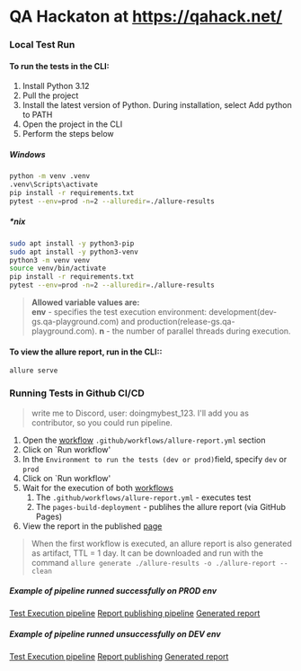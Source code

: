 # QA Hackaton at https://qahack.net/

### Local Test Run
#### To run the tests in the CLI:
1. Install Python 3.12
2. Pull the project
3. Install the latest version of Python. During installation, select Add python to PATH
4. Open the project in the CLI
5. Perform the steps below
##### Windows
```bash
python -m venv .venv
.venv\Scripts\activate
pip install -r requirements.txt
pytest --env=prod -n=2 --alluredir=./allure-results
```
##### *nix
```bash
sudo apt install -y python3-pip
sudo apt install -y python3-venv
python3 -m venv venv
source venv/bin/activate
pip install -r requirements.txt
pytest --env=prod -n=2 --alluredir=./allure-results
```
> **Allowed variable values are:**<br>
> **env** - specifies the test execution environment: development(dev-gs.qa-playground.com) and production(release-gs.qa-playground.com).
> **n** - the number of parallel threads during execution.

#### To view the allure report, run in the CLI::
`allure serve`

### Running Tests in Github CI/CD
> write me to Discord, user: doingmybest_123. I'll add you as contributor, so you could run pipeline.

1. Open the  <a target="_blank" href="https://github.com/ils-808/qahack/actions/workflows/allure-report.yml">workflow</a> `.github/workflows/allure-report.yml` section
2. Click on `Run workflow'
3. In the `Environment to run the tests (dev or prod)`field, specify `dev` or `prod`
4. Click on `Run workflow'
5. Wait for the execution of both <a target="_blank" href="https://github.com/ils-808/qahack/actions">workflows</a>
   1. The `.github/workflows/allure-report.yml` - executes test
   2. The `pages-build-deployment` - publihes the allure report (via GitHub Pages)
6. View the report in the published <a target="_blank" href="https://ils-808.github.io/qahack/">page</a>

> When the first workflow is executed, an allure report is also generated as artifact, TTL = 1 day.
> It can be downloaded and run with the command `allure generate ./allure-results -o ./allure-report --clean`

##### Example of pipeline runned successfully on PROD env
 <a target="_blank" href="https://github.com/ils-808/qahack/actions/runs/12120259622">Test Execution pipeline</a>
 <a target="_blank" href="https://github.com/ils-808/qahack/actions/runs/12120278025">Report publishing pipeline</a>
 <a target="_blank" href="https://ils-808.github.io/qahack/98/index.html">Generated report</a>
 
 
##### Example of pipeline runned unsuccessfully on DEV env
 <a target="_blank" href="https://github.com/ils-808/qahack/actions/runs/12120341148">Test Execution pipeline</a>
 <a target="_blank" href="https://github.com/ils-808/qahack/actions/runs/12120360228">Report publishing</a>
 <a target="_blank" href="https://ils-808.github.io/qahack/100/index.html">Generated report</a>
